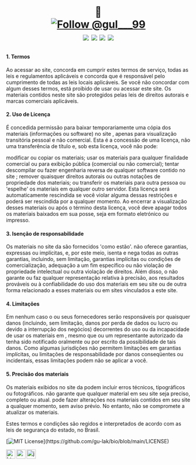 <h1 align="center">
  <p>
    🐻 <br>
    <a href="https://twitter.com/intent/follow?screen_name=gul___99">
    <img src="https://img.shields.io/twitter/follow/gul___99.svg?label=Follow%20@gul___99" alt="Follow @gul___99"/>
      <br>
      <a href="https://linkedin.com/in/igoreduardogulak">
  <img src="https://img.shields.io/badge/-Igor%20Eduardo%20%20Gulak-0077B5?style=flat&logo=Linkedin&logoColor=white"/></a>

<a href="mailto:gulak@alunos.utfpr.edu.br">
  <img src="https://img.shields.io/badge/-gulak@alunos.utfpr.edu.br-D14836?style=flat&logo=Gmail&logoColor=white"/></a>
      
<a href="https://instagram.com/ohgulak">
  <img src="https://img.shields.io/badge/-@ohgulak-E4405F?style=flat&logo=Instagram&logoColor=white"/></a>

<a href="https://www.behance.net/gulak">
  <img src="https://img.shields.io/badge/-Igor%20Eduado%20Gulak-1769FF?style=flat&logo=Behance&logoColor=white"/></a>

</h1>
    
  <h4>1. Termos</h4>
    Ao acessar ao site, concorda em cumprir estes termos de serviço, todas as leis e regulamentos aplicáveis e concorda que é responsável pelo 
    cumprimento de todas as leis locais aplicáveis. Se você não concordar com algum desses termos, está proibido de usar ou acessar este site. Os 
    materiais contidos neste site são protegidos pelas leis de direitos autorais e marcas comerciais aplicáveis.

  <h4>2. Uso de Licença</h4>
    É concedida permissão para baixar temporariamente uma cópia dos materiais (informações ou software) no site , apenas para visualização
    transitória pessoal e não comercial. Esta é a concessão de uma licença, não uma transferência de título e, sob esta licença, você não pode:
    <p>modificar ou copiar os materiais; 
    usar os materiais para qualquer finalidade comercial ou para exibição pública (comercial ou não comercial); 
    tentar descompilar ou fazer engenharia reversa de qualquer software contido no site ; 
    remover quaisquer direitos autorais ou outras notações de propriedade dos materiais; ou 
    transferir os materiais para outra pessoa ou 'espelhe' os materiais em qualquer outro servidor.
    Esta licença será automaticamente rescindida se você violar alguma dessas restrições e poderá ser rescindida por a qualquer momento. Ao
    encerrar a visualização desses materiais ou após o término desta licença, você deve apagar todos os materiais baixados em sua posse, seja em
    formato eletrónico ou impresso.</p>

  <h4>3. Isenção de responsabilidade</h4>
    Os materiais no site da são fornecidos 'como estão'. não oferece garantias, expressas ou implícitas, e, por este meio, isenta e nega todas as
    outras garantias, incluindo, sem limitação, garantias implícitas ou condições de comercialização, adequação a um fim específico ou não
    violação de propriedade intelectual ou outra violação de direitos.
    Além disso, o não garante ou faz qualquer representação relativa à precisão, aos resultados prováveis ou à confiabilidade do uso dos
    materiais em seu site ou de outra forma relacionado a esses materiais ou em sites vinculados a este site.

  <h4>4. Limitações</h4>
    Em nenhum caso o ou seus fornecedores serão responsáveis por quaisquer danos (incluindo, sem limitação, danos por perda de dados ou lucro ou
    devido a interrupção dos negócios) decorrentes do uso ou da incapacidade de usar os materiais em , mesmo que ou um representante autorizado da
    tenha sido notificado oralmente ou por escrito da possibilidade de tais danos. Como algumas jurisdições não permitem limitações em garantias
    implícitas, ou limitações de responsabilidade por danos conseqüentes ou incidentais, essas limitações podem não se aplicar a você.

  <h4>5. Precisão dos materiais</h4>
    Os materiais exibidos no site da podem incluir erros técnicos, tipográficos ou fotográficos. não garante que qualquer material em seu site
    seja preciso, completo ou atual. pode fazer alterações nos materiais contidos em seu site a qualquer momento, sem aviso prévio. No entanto,
    não se compromete a atualizar os materiais.

Estes termos e condições são regidos e interpretados de acordo com as leis de segurança do estado, no Brasil.
    
  [![MIT License](https://img.shields.io/apm/l/atomic-design-ui.svg?)](https://github.com/gu-lak/bio/blob/main/LICENSE) 
  
<img align="left" src="https://github.com/leungwensen/svg-icon/blob/master/dist/svg/logos/html-5.svg" height="25" alt="html5 icon"/>
<img align="left" src="https://github.com/leungwensen/svg-icon/blob/master/dist/svg/logos/css-3.svg" height="25" alt="css3 icon"/>
<img align="left" src="https://github.com/leungwensen/svg-icon/blob/master/dist/svg/logos/javascript.svg" height="25" alt="js icon"/>
